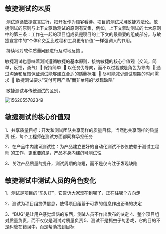 ## 敏捷测试的本质

​      测试遵循敏捷宣言进行，把开发作为顾客看待。项目的测试采用敏捷方法论。
​      敏捷测试的原则与上下文驱动测试的原则有交集，例如，上下文驱动测试的七大原则中的第三条：工作在一起的项目组成员是项目的上下文的最重要的组成部分。与敏捷宣言中的“个体和交互比过程和工具更有价值”一样强调人的作用。

​      持续地对软件质量问题进行及时地反馈 。

​       敏捷测试也意味着测试遵循敏捷的基本原则，接纳敏捷的核心价值观（交流，简单，反馈，勇气） 
​      保持简单 
​      以任务为导向，而不以过程或是角色为导向 
​      通过沟通和反馈保证测试能够建立合适的质量标准 
​      尽可能减少测试周期的时间需求 
​      敏捷测试要求“交付可用产品”而非单纯的“发现缺陷” 

​      敏捷测试与传统测试的区别，

![1562055782349](D:\00Study\敏捷测试-book\1562055782349.png)



## 敏捷测试的核心价值观

1、共享质量目标：开发和测试团队共享同样的质量目标，当然也共享同样的质量责 任，每个工程师在测试方面都同样承担任务 

2、在产品中内建可测试性：为产品建立更好的自动化测试不仅仅依赖于测试工程师 的工作，更重要的是，产品本身内建的可测试性 

3、关注产品质量的提升，测试周期的缩短，而不是仅专注于发现缺陷 

## 敏捷测试中测试人员的角色变化

1、测试是项目的“车头灯”，它告诉大家现在到哪了，正在往哪个方向走  

2、测试为项目组提供信息，使得项目组基于可靠的信息作出正确的决定   

3、“BUG”是让用户感觉烦恼的东西，测试人员不作出发布的决定
4、整个项目组对质量负责，而不仅仅是测试对质量负责 
5、测试不是抓虫子的游戏，它的目的不是纠缠在错误中，而是帮助找到目标  